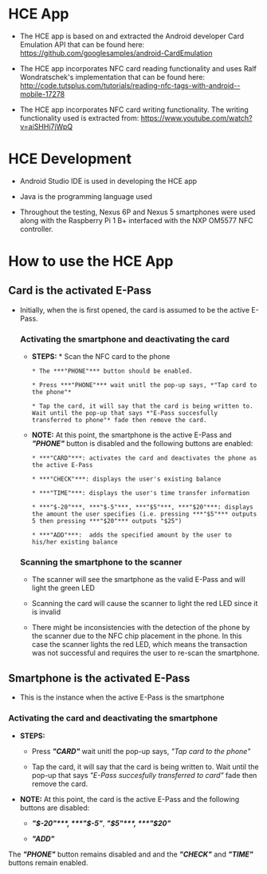 
# HCE App #

- The HCE app is based on and extracted  the Android developer Card Emulation  API that can be found here: https://github.com/googlesamples/android-CardEmulation

- The HCE app incorporates NFC card reading functionality and uses Ralf Wondratschek's implementation that can be found here:
http://code.tutsplus.com/tutorials/reading-nfc-tags-with-android--mobile-17278

- The HCE app incorporates NFC card writing functionality. The writing functionality used is extracted from:
https://www.youtube.com/watch?v=aiSHHj7jWpQ

# HCE Development #

- Android Studio IDE is used in developing the HCE app

- Java is the programming language used

- Throughout the testing, Nexus 6P and Nexus 5 smartphones were used along with the Raspberry Pi 1 B+ interfaced with the NXP OM5577 NFC controller.

# How to use the HCE App #

## Card is the activated E-Pass ##

- Initially, when the is first opened, the card is assumed to be the active E-Pass.

  ### Activating the smartphone and deactivating the card ###

  * __STEPS:__
        * Scan the NFC card to the phone
    
        * The ***"PHONE"*** button should be enabled.
    
        * Press ***"PHONE"*** wait unitl the pop-up says, *"Tap card to the phone"*
  
        * Tap the card, it will say that the card is being written to. Wait until the pop-up that says *"E-Pass succesfully      transferred to phone"* fade then remove the card.
  
  - __NOTE:__ At this point, the smartphone is the active E-Pass and ***"PHONE"*** button is disabled and the following buttons are enabled:
  
        * ***"CARD"***: activates the card and deactivates the phone as the active E-Pass
  
        * ***"CHECK"***: displays the user's existing balance
  
        * ***"TIME"***: displays the user's time transfer information
    
        * ***"$-20"***, ***"$-5"***, ***"$5"***, ***"$20"***: displays the amount the user specifies (i.e. pressing ***"$5"*** outputs 5 then pressing ***"$20"*** outputs "$25")
    
        * ***"ADD"***:  adds the specified amount by the user to his/her existing balance
  
  ### Scanning the smartphone to the scanner ###
  
  * The scanner will see the smartphone as the valid E-Pass and will light the green LED
  
  * Scanning the card will cause the scanner to light the red LED since it is invalid
  
  * There might be inconsistencies with the detection of the phone by the scanner due to the NFC chip placement in the phone. In this case the scanner lights the red LED, which means the transaction was not successful and requires the user to re-scan the smartphone.
  
## Smartphone is the activated E-Pass ##

  - This is the instance when the active E-Pass is the smartphone
  
  ### Activating the card and deactivating the smartphone ###

  * __STEPS:__
  
      * Press ***"CARD"*** wait unitl the pop-up says, *"Tap card to the phone"*
  
      * Tap the card, it will say that the card is being written to. Wait until the pop-up that says *"E-Pass succesfully      transferred to card"* fade then remove the card.
  
  * __NOTE:__ At this point, the card is the active E-Pass and the following buttons are disabled:
  
      * ***"$-20"***, ***"$-5"***, ***"$5"***, ***"$20"***
  
      * ***"ADD"***
  
  The ***"PHONE"*** button remains disabled and and the ***"CHECK"*** and ***"TIME"*** buttons remain enabled.


